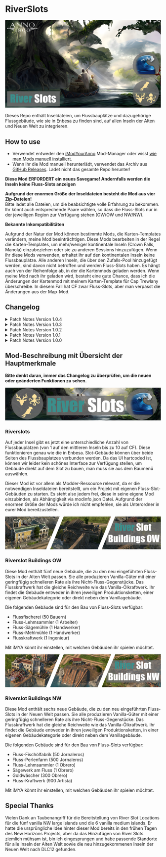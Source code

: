 # RiverSlots

![Thumbnail](docs/Thumbnail_169.png)

Dieses Repo enthält Inseldateien, um Flussbauplätze und dazugehörige Flussgebäude, wie sie in Enbesa zu finden sind, auf allen Inseln der Alten und Neuen Welt zu integrieren.

## How to use

- Verwendet entweder den [iModYourAnno](https://github.com/anno-mods/iModYourAnno/releases) Mod-Manager oder wisst [wie man Mods manuell installiert](https://github.com/jakobharder/anno1800-mod-loader#mods).
- Wenn ihr die Mod manuell herunterlädt, verwendet das Archiv aus [GitHub Releases](https://github.com/Taludas/RiverSlots/releases). Ladet nicht das gesamte Repo herunter!

**Diese Mod ERFORDERT ein neues Savegame! Andernfalls werden die Inseln keine Fluss-Slots anzeigen**

**Aufgrund der enormen Größe der Inseldateien besteht die Mod aus vier Zip-Dateien!**  
Bitte ladet alle Dateien, um die beabsichtigte volle Erfahrung zu bekommen. Ihr könnt auch entsprechende Paare wählen,  so dass die Fluss-Slots nur in der jeweiligen Region zur Verfügung stehen (OW/OW und NW/NW).

**Bekannte Inkompatibilitäten**

Aufgrund der Natur der Mod können bestimmte Mods, die Karten-Templates verändern, meine Mod beeinträchtigen. Diese Mods bearbeiten in der Regel die Karten-Templates, um mehr/weniger kontinentale Inseln (Crown Falls, Manola) einzubeziehen oder sie zu anderen Sessions hinzuzufügen. Wenn ihr diese Mods verwenden, erhaltet ihr auf den kontinentalen Inseln keine Flussbauplätze. Alle anderen Inseln, die über den Zufalls-Pool hinzugefügt werden, sind davon nicht betroffen und werden Fluss-Slots haben. Es hängt auch von der Reihenfolge ab, in der die Kartenmods geladen werden. Wenn meine Mod nach ihr geladen wird, besteht eine gute Chance, dass ich die Änderungen der Kartenmod mit meinem Karten-Template für Cap Trewlany überschreibe. In diesem Fall hat CF zwar Fluss-Slots, aber man verpasst die Änderungen aus der Map-Mod.

## Changelog
<details>
    <summary>Patch Notes Version 1.0.4</summary>

* Hotfix:
   - Aufgrund von Anpassungen an die neuen Features von iModYourAnno v0.5 wurde die Lehmschöpferei irrtümlich aus der Mod entfernt (war nicht über das Build-Menü baubar oder gesperrt, wenn er mit der Produktionskettenversion verwendet wurde). Dieser Hotfix behebt das Problem. Um 100% sicher zu sein, dass nach dem Update alles wie gewohnt funktioniert, stellt sicher, dass ihr iMYA geschlossen habt. Dann löscht die alten Mod-Dateien aus /mods. Geht in den Ordner Anno 1800/.imya/tweaks und löscht die beiden .json-Dateien, die nach diesen Mods benannt sind. Installiert dann die neue Version und öffnet iMYA. Ladet einen Spielstand von vor dem Update auf die gestrige Version! (Tester berichten, dass diese Schritte nicht immer notwendig sind!)

</details>
<details>
    <summary>Patch Notes Version 1.0.3</summary>

* Anpassungen
   - Banner für die Gebäude-Mods hinzugefügt.
   - Anpassungen für alle Mods an die neuen Features von iModYourAnno v0.5 (neue Bilder, Standardoptionen werden automatisch im Tweaking Tab umgeschaltet). ***WARNUNG***: Passt eure Tweaking-Optionen in iMYA an, bevor ihr weiterspielt, da diese nach dem Update auf v0.5 verloren gehen!

</details>
<details>
    <summary>Patch Notes Version 1.0.2</summary>

* Hotfix für viele kleine Bugs:
  - Behebt das Problem, bei dem die Wassermühle für Mehl nicht im Baumenü für Kekse erscheint.
  - Behebt das Problem, dass die KI-Gegner auf Bauern-Stufe hängen bleiben, weil sie die Flusssägemühle bauen wollen, aber nicht können, da sie erst bei Handwerkern freigeschaltet wird.
  - Hinzufügen mehrerer Inkompatibilitäten: Include NorthernRiversRemoved, MapSeeds Patch3, da sie Inseln mit Flussbauplätzen entfernen/verändern.
  - Fügt Kompatibilät mit Jakobs Alternative Needs hinzu, sodass die Gemüsefarm im Baumenü für Fisch wieder erscheint.
</details>
<details>
    <summary>Patch Notes Version 1.0.1</summary>

* Neues Feature:
    - Getrenntes Bau-Menü für Fluss-Gebäude in OW und NW (OW: Ende des Bauern-Menüs und Anfang des Verbrauchsgüter-Menüs, NW: nach Lagerhaus im Jornalero-Menü und Anfang des Verbrauchsgüter-Menüs)
    - Deutsches Readme

* Hotfix für viele kleine Bugs:
  - Fluss-Sägemühlen in OW und NW werden nun korrekt mit 1 Farmer/1 Jornalero aufgedeckt
  - Behebt das Problem des doppelten Bau-Menü-Eintrags für alle Gebäude aufgrund des Updates auf GU17.1, behebt die Bedingungen, unter denen der Fallback-Eintrag im Menü erscheint
  - Korrektur der fehlenden Übersetzung für River Sawmill NW in der deutschen Lokalisierung
  - Behebung von Grafikproblemen bei Clay Collector OW/NW (Feedbackunit mit AdapttoTerrainHeight clippt durch Mesh, Cutout Mesh sichtbar bei DX12)
  - Behebung von Grafikproblemen bei Goldwäscher (Cutout-Mesh bei DX12 sichtbar)
  - Behebung von Grafikproblemen bei River Fishery und River Fishoil Factory (fehlende Props und falsche Laufsequenz bei Walking Fisher)
</details>
<details>
    <summary>Patch Notes Version 1.0.0</summary>

* Erstveröffentlichung
    - Flussbauplätze für Alte und Neue Welt
    - Erste Fluss-Gebäude für die Alte und Neue Welt hinzugefügt
        - OW: Fluss-Fischerei, Fluss-Tonsammler, Fluss-Sägemühle, Fluss-Mehlmühle, Fluss-Kraftwerk
        - NW: Fluss-Fischölfabrik, Fluss-Perlenfarm, Fluss-Tonsammler, Fluss-Sägewerk, Goldwäscher, Fluss-Kraftwerk
</details>

## Mod-Beschreibung mit Übersicht der Hauptmerkmale
**Bitte denkt daran, immer das Changelog zu überprüfen, um die neuen oder geänderten Funktionen zu sehen.**

![banner](docs/banner.png)
### Riverslots
Auf jeder Insel gibt es jetzt eine unterschiedliche Anzahl von Flussbauplätzen (von 1 auf den mittleren Inseln bis zu 10 auf CF). Diese funktionieren genau wie die in Enbesa. Slot-Gebäude können über beide Seiten des Flussbauplatzes verbunden werden. Da das UI hartcoded ist, können wir leider kein schönes Interface zur Verfügung stellen, um Gebäude direkt auf dem Slot zu bauen, man muss sie aus dem Baumenü auswählen.

Dieser Mod ist vor allem als Modder-Ressource relevant, da er die notwendigen Inseldateien bereitstellt, um ein Projekt mit eigenen Fluss-Slot-Gebäuden zu starten. Es steht also jedem frei, diese in seine eigene Mod einzubinden, als Abhängigkeit via modinfo.json Datei. Aufgrund der enormen Größe der Mods würde ich nicht empfehlen, sie als Unterordner in eurer Mod bereitzustellen.

![banner_riverslotbuildings_ow](docs/banner_riverslotbuildings_ow.png)
### Riverslot Buildings OW
Diese Mod enthält fünf neue Gebäude, die zu den neu eingeführten Fluss-Slots in der Alten Welt passen. Sie alle produzieren Vanilla-Güter mit einer geringfügig schnelleren Rate als ihre Nicht-Fluss-Gegenstücke. Das Flusskraftwerk hat die gleiche Reichweite wie das Vanilla-Ölkraftwerk. Ihr findet die Gebäude entweder in ihren jeweiligen Produktionsketten, einer eigenen Gebäudekategorie oder direkt neben dem Vanillagebäude.

Die folgenden Gebäude sind für den Bau von Fluss-Slots verfügbar:
- Flussfischerei (50 Bauern)
- Fluss-Lehmsammler (1 Arbeiter)
- Fluss-Sägemühle (1 Handwerker)
- Fluss-Mehlmühle (1 Handwerker)
- Flusskraftwerk (1 Ingenieur)

Mit iMYA könnt ihr einstellen, mit welchen Gebäuden ihr spielen möchtet.

![banner_riverslotbuildings_nw](docs/banner_riverslotbuildings_nw.png)
### Riverslot Buildings NW
Diese Mod enthält sechs neue Gebäude, die zu den neu eingeführten Fluss-Slots in der Neuen Welt passen. Sie alle produzieren Vanilla-Güter mit einer geringfügig schnelleren Rate als ihre Nicht-Fluss-Gegenstücke. Das Flusskraftwerk hat die gleiche Reichweite wie das Vanilla-Ölkraftwerk. Ihr findet die Gebäude entweder in ihren jeweiligen Produktionsketten, in einer eigenen Gebäudekategorie oder direkt neben dem Vanillagebäude.

Die folgenden Gebäude sind für den Bau von Fluss-Slots verfügbar:
- Fluss-Fischölfabrik (50 Jornaleros)
- Fluss-Perlenfarm (500 Jornaleros)
- Fluss-Lehmsammler (1 Obrero)
- Sägewerk am Fluss (1 Obrero)
- Goldwäscher (300 Obrero)
- Fluss-Kraftwerk (900 Artista)

Mit iMYA könnt ihr einstellen, mit welchen Gebäuden ihr spielen möchtet.

## Special Thanks
Vielen Dank an Taubenangriff für die Bereitstellung von River Slot Locations für die fünf vanilla NW large islands und die 6 vanilla medium islands. Er hatte die ursprüngliche Idee hinter dieser Mod bereits in den frühen Tagen des New Horizons Projects, aber da das Hinzufügen von River Slots ziemlich mühsam ist, bin ich eingesprungen und habe passende Standorte für alle Inseln der Alten Welt sowie die neu hinzugekommenen Inseln der Neuen Welt nach DLC12 gefunden.